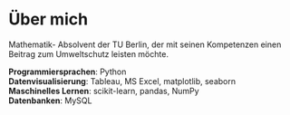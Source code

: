 # Über mich
Mathematik- Absolvent der TU Berlin, der mit seinen Kompetenzen einen Beitrag zum Umweltschutz leisten möchte.

**Programmiersprachen**: Python  
**Datenvisualisierung**: Tableau, MS Excel, matplotlib, seaborn  
**Maschinelles Lernen**: scikit-learn, pandas, NumPy  
**Datenbanken**: MySQL
